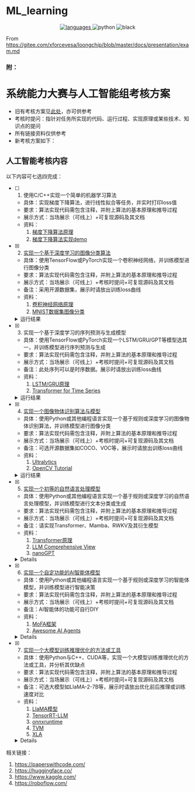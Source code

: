 # ML_learning
<p align="center">
<a href="https://www.python.org">
  <img src="https://img.shields.io/github/languages/top/angjustinl/ML_learning" alt="languages">
</a> 
<img src="https://img.shields.io/badge/python-3.11-blue.svg" alt="python">
<img src="https://img.shields.io/badge/code%20style-black-000000.svg" alt="black">
<img src="https://img.shields.io/github/last-commit/ANGJustinl/ML_learning.svg?label=Updated&logo=github&cacheSeconds=600" alt="">
</p>


From https://gitee.com/xforcevesa/loongchip/blob/master/docs/presentation/exam.md

### 附：
# 系统能力大赛与人工智能组考核方案

- 旧有考核方案见[此处](./exam.old.md)，亦可供参考
- 考核时提问：指针对任务所实现的代码、运行过程、实现原理或某些技术、知识点的提问
- 所有链接资料仅供参考
- 新考核方案如下：

## 人工智能考核内容

以下内容可七选四完成：

- [ ] 1. 使用C/C++实现一个简单的机器学习算法
    - 具体：实现梯度下降算法，进行线性拟合等任务，并实时打印loss值
    - 要求：算法实现代码需包含注释，并附上算法的基本原理和推导过程
    - 展示方式：当场展示（可线上）+可复现源码及其文档
    - 资料：
        1. [梯度下降算法原理](https://dsfftp.readthedocs.io/zh-cn/latest/Linear-Regression/%E6%A2%AF%E5%BA%A6%E4%B8%8B%E9%99%8D%E6%B3%95%E7%9A%84%E6%95%B0%E5%AD%A6%E5%8E%9F%E7%90%86.html)
        2. [梯度下降算法实现demo](https://blog.csdn.net/AbBaCl/article/details/78817775)
- [x] 2. [实现一个基于深度学习的图像分类算法](./MNIST_CNN/)
    - 具体：使用TensorFlow或PyTorch实现一个卷积神经网络，并训练模型进行图像分类
    - 要求：算法实现代码需包含注释，并附上算法的基本原理和推导过程
    - 展示方式：当场展示（可线上）+考核时提问+可复现源码及其文档
    - 备注：采用开源数据集，展示时请放出训练loss曲线
    - 资料：
        1. [卷积神经网络原理](https://zh.d2l.ai/chapter_convolutional-neural-networks/index.html)
        2. [MNIST数据集图像分类](https://pytorch.org/tutorials/beginner/basics/optimization_tutorial.html)
   
    <details> 
    <summary>运行结果</summary>

    [mnist_cnn.checkpoint](./MNIST_CNN\mnist_cnn.checkpoint)
    </details>

- [x] 3. 实现一个基于深度学习的序列预测与生成模型
    - 具体：使用TensorFlow或PyTorch实现一个LSTM/GRU/GPT等模型选其一，并训练模型进行序列预测与生成
    - 要求：算法实现代码需包含注释，并附上算法的基本原理和推导过程
    - 展示方式：当场展示（可线上）+考核时提问+可复现源码及其文档
    - 备注：此处序列可以是时序数据。展示时请放出训练loss曲线
    - 资料：
        1. [LSTM/GRU原理](https://towardsdatascience.com/illustrated-guide-to-lstms-and-gru-s-a-step-by-step-explanation-44e9eb85bf21)
        2. [Transformer for Time Series](https://medium.com/intel-tech/how-to-apply-transformers-to-time-series-models-spacetimeformer-e452f2825d2e)

    <details> 
    <summary>运行结果</summary>
    
    ![train_loss](./train_loss.png)
    </details>

- [x] 4. [实现一个图像物体识别算法与模型](./Vision/)
    - 具体：使用Python或其他编程语言实现一个基于规则或深度学习的图像物体识别算法，并训练模型进行图像分类
    - 要求：算法实现代码需包含注释，并附上算法的基本原理和推导过程
    - 展示方式：当场展示（可线上）+考核时提问+可复现源码及其文档
    - 备注：可选开源数据集如COCO、VOC等，展示时请放出训练loss曲线
    - 资料：
        1. [Ultralytics](https://www.ultralytics.com/)
        2. [OpenCV Tutorial](https://opencv-python-tutorials.readthedocs.io/)   

    <details> 
    <summary>运行结果</summary>

    ![vision](./Vision/vision.png)
    </details>

- [x] 5. [实现一个初等的自然语言处理模型](./LLM/LLaMA-Factory/)
    - 具体：使用Python或其他编程语言实现一个基于规则或深度学习的自然语言处理模型，并训练模型进行文本分类或生成
    - 要求：算法实现代码需包含注释，并附上算法的基本原理和推导过程
    - 展示方式：当场展示（可线上）+考核时提问+可复现源码及其文档
    - 备注：请实现Transformer、Mamba、RWKV及其衍生模型
    - 资料：
        1. [Transformer原理](https://blogs.nvidia.com/blog/what-is-a-transformer-model/)
        2. [LLM Comprehensive View](https://arxiv.org/abs/2401.02038)
        3. [nanoGPT](https://github.com/karpathy/nanoGPT)   
    
    <details> 

    [llamaDrawer-7B.safetensors](./Agent/LLaMA-Factory\llamaDrawer-7B.safetensors)
    </details>

- [x] 6. [实现一个自定功能的AI智能体模型](./Agent/)
    - 具体：使用Python或其他编程语言实现一个基于规则或深度学习的智能体模型，并训练模型进行智能决策
    - 要求：算法实现代码需包含注释，并附上算法的基本原理和推导过程
    - 展示方式：当场展示（可线上）+考核时提问+可复现源码及其文档
    - 备注：AI智能体的功能可自行DIY
    - 资料：
        1. [MoFA框架](https://github.com/moxin-org/mofa/)
        2. [Awesome AI Agents](https://github.com/e2b-dev/awesome-ai-agents)
   
    <details> 

    [llamaDrawer](./Agent\modelscope-agent\llamaDrawer\main.py)
    ![llamaDrawer](./Agent\Agent.png)
    </details>

- [x] 7. [实现一个大模型训练推理优化的方法或工具](./Speed_optimization/)
    - 具体：使用Python与C++、CUDA等，实现一个大模型训练推理优化的方法或工具，并分析其优缺点
    - 要求：算法实现代码需包含注释，并附上算法的基本原理和推导过程
    - 展示方式：当场展示（可线上）+考核时提问+可复现源码及其文档
    - 备注：可选大模型如LlaMA-2-7B等，展示时请放出优化前后推理或训练速度对比
    - 资料：
        1. [LlaMA模型](https://github.com/meta-llama/llama)
        2. [TensorRT-LLM](https://github.com/NVIDIA/TensorRT-LLM)
        3. [onnxruntime](https://github.com/microsoft/onnxruntime)
        4. [TVM](https://github.com/apache/tvm)
        5. [XLA](https://github.com/openxla/xla)
   
    <details> 

    [Speed_optimization_docker-compose.yml](./Speed_optimization\Model_Transform\LLM\docker-compose.yml)
    </details>


相关链接：
   1. https://paperswithcode.com/
   2. https://huggingface.co/
   3. https://www.kaggle.com/
   4. https://roboflow.com/
